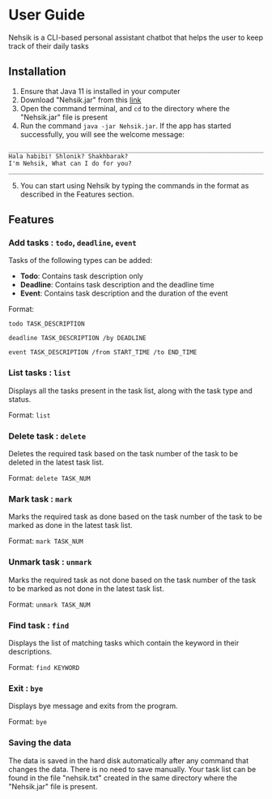 # User Guide

Nehsik is a CLI-based personal assistant chatbot that helps the user to keep track of their daily tasks

## Installation
1. Ensure that Java 11 is installed in your computer
2. Download "Nehsik.jar" from this [link](https://github.com/Kishen271828/ip/releases/tag/A-Release)
3. Open the command terminal, and `cd` to the directory where the "Nehsik.jar" file is present
4. Run the command `java -jar Nehsik.jar`. If the app has started successfully, you will see the welcome message:
```
________________________________________________________________________________________________
Hala habibi! Shlonik? Shakhbarak?
I'm Nehsik, What can I do for you?
________________________________________________________________________________________________
```
5. You can start using Nehsik by typing the commands in the format as described in the Features section. 


## Features 

### Add tasks : `todo`, `deadline`, `event`

Tasks of the following types can be added:
- **Todo**: Contains task description only
- **Deadline**: Contains task description and the deadline time
- **Event**: Contains task description and the duration of the event
  
Format: 

`todo TASK_DESCRIPTION` 

`deadline TASK_DESCRIPTION /by DEADLINE`

`event TASK_DESCRIPTION /from START_TIME /to END_TIME`

### List tasks : `list`

Displays all the tasks present in the task list, along with the task type and status. 

Format: `list`

### Delete task : `delete` 

Deletes the required task based on the task number of the task to be deleted in the latest task list.

Format: `delete TASK_NUM`

### Mark task : `mark`

Marks the required task as done based on the task number of the task to be marked as done in the latest task list.

Format: `mark TASK_NUM`

### Unmark task : `unmark`

Marks the required task as not done based on the task number of the task to be marked as not done in the latest task list.

Format: `unmark TASK_NUM`

### Find task : `find`

Displays the list of matching tasks which contain the keyword in their descriptions.

Format: `find KEYWORD`

### Exit : `bye`
Displays bye message and exits from the program.

Format: `bye`

### Saving the data
The data is saved in the hard disk automatically after any command that changes the data. There is no need to save manually.
Your task list can be found in the file "nehsik.txt" created in the same directory where the "Nehsik.jar" file is present.


